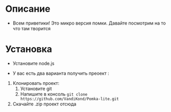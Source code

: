# Описание

- Всем приветики! Это микро версия помки. Давайте посмотрим на то что там творится 

# Установка

- Установите node.js

- У вас есть два варианта получить преоект : 

1. Клонировать проект: 
    1. Установите git
    2. Напишите в консоль `git clone https://github.com/VandiKond/Pomka-lite.git`
2. Скачайте .zip проект отсюда